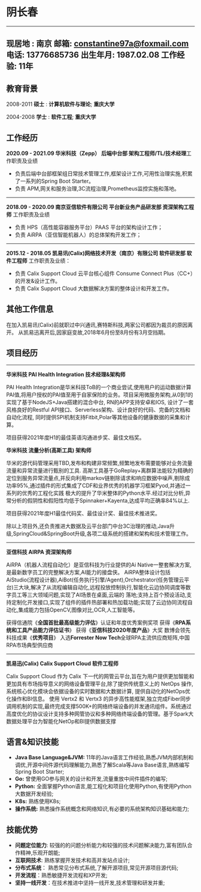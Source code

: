 阴长春
======

---

现居地 : 南京
邮箱: constantine97a@foxmail.com
电话: 13776685736
出生年月: 1987.02.08
工作经验: 11年
--------------

教育背景
--------

2008-2011 **硕士**
:   **计算机软件与理论**; **重庆大学**

2004-2008 **学士**
:   **软件工程**;       **重庆大学**

工作经历
--------

**2020.09 - 2021.09 华米科技（Zepp） 后端中台部  架构工程师/TL/技术经理**工作职责及业绩

* 负责后端中台部框架组日常技术管理工作,框架设计工作,可用性治理实施,积累了一系列的Spring Boot Starter。
* 负责 APM,网关和服务治理,3C流程治理,Prometheus监控实施和落地。

---

**2018.09 - 2020.09 南京亚信软件有限公司 平台新业务产品研发部 资深架构工程师**
工作职责及业绩

* 负责 HPS（高性能容器服务平台）PAAS 平台的架构设计工作；
* 负责 AiRPA（亚信智能机器人）的总体架构开发工作；

---

**2015.12 - 2018.05 凯易讯(Calix)网络技术开发（南京）有限公司 软件研发部 软件工程师**
工作职责及业绩：

* 负责 Calix Support Cloud 云平台核心组件 Consume Connect Plus（CC+）的开发&设计工作。
* 负责 Calix Support Cloud 大数据解决方案的整体设计和开发工作。

**其他工作信息**
----------------

在加入凯易讯(Calix)前就职过中兴通讯,赛特斯科技,两家公司都因为裁员的原因离开。
从凯易迅离开后,因家庭变故,2018年6月份至8月份有3月空挡期。

项目经历
--------

---

**华米科技 PAI Health Integration 技术经理&架构师**

PAI Health Integration是华米科技ToB的一个商业尝试,使用用户的运动数据计算PAI值,将用户授权的PAI值至用于自家保险的业务。项目采用微服务架构,从0到1的实现了基于NodeJS+Java搭建的混合中台,
RN的APP支持安卓和IOS, 设计了一套风格良好的Restful API接口、Serverless架构、设计良好的代码、完备的文档和自动化流程, 同时提供SPI机制支持Fitbit,Polar等其他设备的健康数据的采集和计算。

项目获得2021年度H1的最佳英语沟通进步奖、最佳文档奖。

**华米科技 流量分析(高斯工具) 架构师**

华米的源代码管理采用TBD,发布和构建非常频繁,频繁地发布需要能够对业务流量流量和异常流量进行甄别的工具.
高斯工具基于GoReplay+离群算法能较为精确的定位到服务异常流量点,并反向利用markov链剔除请求和响应数据中噪声,剔除成功率95%,通过插件的形式集成了CDF和业界优秀的机器学习框架Pyod,并通过一系列的优秀的工程化实践
极大的提升了华米整体的Python水平.经过对比分析,异常分析的假阴性和假阳性均低于Spinnaker+Kayenta,达成平均正确率84%以上.

项目获得2021年度H1最佳代码奖、最佳设计奖、最佳技术推进奖。

除以上项目外,还负责推进大数据及云平台部门中台3C治理的推动,Java升级,SpringCloud&SpringBoot升级,各项二级系统的搭建和架构和技术管理工作。

---

**亚信科技 AIRPA 资深架构师**

AiRPA（机器人流程自动化）是亚信科技为行业提供的Ai Native一整套解决方案,是最新数字员工的完整解决方案,AI能力的接盘侠。
AiRPA整体设计包括 AiStudio(流程设计器),AiBot(任务执行引擎/Agent),Orchestrator(任务管理云平台)三大块,解决了从流程编辑自动化,远程投放控制执行,智能化云边协同调度等数字员工等三大领域问题,实现了AI场景在桌面,云端的
落地;支持上百个预设活动,支持定制化开发接口,实现了组件的插件热部署和热加载功能;实现了云边协同流程自动化,集成能力包括OpenCV,图像对比,OCR,人工智能等。

获得信通院《**全国首批最高级能力评估**》认证和年度优秀案例奖项
获得《**RPA系统和工具产品能力评估证书**》
获得《**亚信科技2020年度产品**》大奖
数博会领先科技成果《**优秀项目**》
入选**Forrester Now Tech**全球RPA主流供应商矩阵,中国RPA市场典型供应商

---

**凯易迅(Calix) Calix Support Cloud 软件工程师**

Calix Support Cloud 作为 Calix 下一代的网管云平台,旨在为用户提供更加智能和更加具有市场指导意义的网络设备管理平台,除了提供传统意义上的 NetOps 操作,系统核心优化模块会依据设备的实时数据和大数据计算,
提供自动化的NetOps优化操作和BI信息。
使用 Vertx2 和 Vertx3 的异步高性能框架,独立完成Fiber同步调用机制的实现,最终完成支撑500K+的网络终端设备的并发通讯组件。系统通过高度优化的协议设计支持多种网管协议和多种网络终端设备的管理。基于Spark大
数据处理平台为智能化NetOp和BI提供数据支撑

语言&知识技能
-------------

* **Java Base Language&JVM:** 11年的Java语言工作经验,熟悉JVM内部机制和调优,开源中间件源代码理解能力,熟悉了解Scala等Java Base语言,熟练编写Spring Boot Starter;
* **Go:** 曾使用GO参与网关的设计和开发,流量重放中间件插件的编写;
* **Python:** 全面掌握Python语言,能工程化和项目化使用Python,有使用Python大数据开发经验;
* **K8s:** 熟练使用K8s;
* **操作系统:** 熟悉操作系统概念和网络知识,有必要的系统架构知识基础和能力;

技能优势
--------

* **问题定位能力**: 较强的的问题分析能力和较强的技术问题解决能力,富有团队合作精神,乐观开朗能;
* **互联网技术**: 熟练掌握开发技术和高并发站点设计;
* **分布式系统**： 熟悉常见分布式系统,了解开源项目,常见开源项目源代码;
* **开发流程**：熟悉敏捷开发流程和XP开发;
* **坚持一线开发**：在技术推进中坚持一线开发,技术管理和研发并重;
